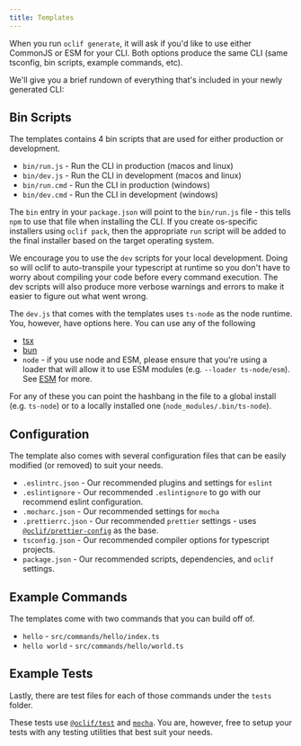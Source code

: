 ```yaml
---
title: Templates
---
```


When you run `oclif generate`, it will ask if you'd like to use either CommonJS or ESM for your CLI. Both options produce the same CLI (same tsconfig, bin scripts, example commands, etc).

We'll give you a brief rundown of everything that's included in your newly generated CLI:

## Bin Scripts

The templates contains 4 bin scripts that are used for either production or development.
- `bin/run.js` - Run the CLI in production (macos and linux)
- `bin/dev.js` - Run the CLI in development (macos and linux)
- `bin/run.cmd` - Run the CLI in production (windows)
- `bin/dev.cmd` - Run the CLI in development (windows)

The `bin` entry in your `package.json` will point to the `bin/run.js` file - this tells `npm` to use that file when installing the CLI. If you create os-specific installers using `oclif pack`, then the appropriate `run` script will be added to the final installer based on the target operating system.

We encourage you to use the `dev` scripts for your local development. Doing so will oclif to auto-transpile your typescript at runtime so you don't have to worry about compiling your code before every command execution. The dev scripts will also produce more verbose warnings and errors to make it easier to figure out what went wrong.

The `dev.js` that comes with the templates uses `ts-node` as the node runtime. You, however, have options here. You can use any of the following
- [tsx](https://www.npmjs.com/package/tsx)
- [bun](https://bun.sh/)
- `node` - if you use node and ESM, please ensure that you're using a loader that will allow it to use ESM modules (e.g. `--loader ts-node/esm`). See [ESM](esm.md) for more.

For any of these you can point the hashbang in the file to a global install (e.g. `ts-node`) or to a locally installed one (`node_modules/.bin/ts-node`).

## Configuration

The template also comes with several configuration files that can be easily modified (or removed) to suit your needs.

- `.eslintrc.json` - Our recommended plugins and settings for `eslint`
- `.eslintignore` - Our recommended `.eslintignore` to go with our recommend eslint configuration.
- `.mocharc.json` - Our recommended settings for `mocha`
- `.prettierrc.json` - Our recommended `prettier` settings - uses [`@oclif/prettier-config`](https://github.com/oclif/prettier-config) as the base.
- `tsconfig.json` - Our recommended compiler options for typescript projects.
- `package.json` - Our recommended scripts, dependencies, and `oclif` settings.

## Example Commands

The templates come with two commands that you can build off of.

- `hello` - `src/commands/hello/index.ts`
- `hello world` - `src/commands/hello/world.ts`

## Example Tests

Lastly, there are test files for each of those commands under the `tests` folder.

These tests use [`@oclif/test`](https://github.com/oclif/test) and [`mocha`](https://www.npmjs.com/package/mocha). You are, however, free to setup your tests with any testing utilities that best suit your needs.
